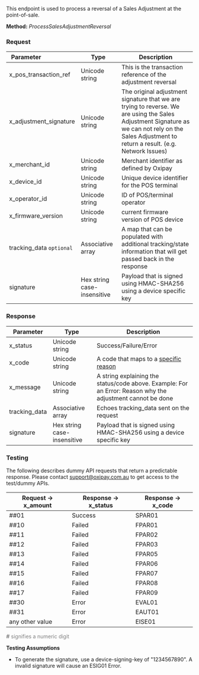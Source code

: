 This endpoint is used to process a reversal of a Sales Adjustment at the point-of-sale. 

**Method:** *ProcessSalesAdjustmentReversal*

<h3>Request</h3>

Parameter &nbsp; &nbsp; &nbsp; &nbsp; &nbsp;&nbsp; &nbsp; &nbsp; &nbsp; &nbsp;&nbsp;| Type | Description
-----------|------|-------------
x_pos_transaction_ref | Unicode string | This is the transaction reference of the adjustment reversal
x_adjustment_signature | Unicode string | The original adjustment signature that we are trying to reverse. We are using the Sales Adjustment Signature as we can not rely on the Sales Adjustment to return a result. (e.g. Network Issues)
x_merchant_id | Unicode string | Merchant identifier as defined by Oxipay
x_device_id | Unicode string | Unique device identifier for the POS terminal
x_operator_id | Unicode string | ID of POS/terminal operator
x_firmware_version | Unicode string | current firmware version of POS device
tracking_data <code class="optional">optional</code> | Associative array | A map that can be populated with additional tracking/state information that will get passed back in the response
signature | Hex string case-insensitive | Payload that is signed using HMAC-SHA256 using a device specific key

<h3>Response</h3>

Parameter | Type | Description
-----------|------|-------------
x_status | Unicode string | Success/Failure/Error
x_code | Unicode string | A code that maps to a <a href="/api_information/status_codes/">specific reason</a>
x_message | Unicode string | A string explaining the status/code above. Example: For an Error: Reason why the adjustment cannot be done
tracking_data | Associative array | Echoes tracking_data sent on the request
signature | Hex string case-insensitive | Payload that is signed using HMAC-SHA256 using a device specific key

<h3>Testing</h3>

The following describes dummy API requests that return a predictable response. Please contact <a href="mailto:support@oxipay.com.au">support@oxipay.com.au</a> to get access to the test/dummy APIs.

Request -> x_amount | Response -> x_status | Response -> x_code
-----------|-----------|-----------
##01 | Success | SPAR01
##10 | Failed | FPAR01
##11 | Failed | FPAR02
##12 | Failed | FPAR03
##13 | Failed | FPAR05
##14 | Failed | FPAR06
##15 | Failed | FPAR07
##16 | Failed | FPAR08
##17 | Failed | FPAR09
##30 | Error | EVAL01
##31 | Error | EAUT01
any other value | Error | EISE01

<span style="color:grey;"><b>#</b> signifies a numeric digit</span>

**Testing Assumptions**

* To generate the signature, use a device-signing-key of "1234567890". A invalid signature will cause an ESIG01 Error.
